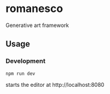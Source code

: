 # romanesco

Generative art framework

## Usage

### Development

```
npm run dev
```

starts the editor at http://localhost:8080
